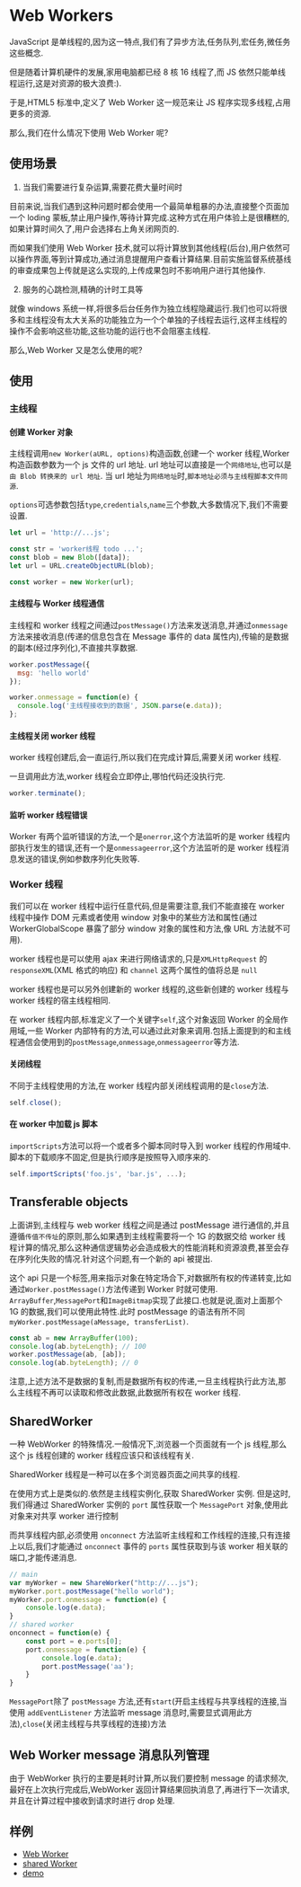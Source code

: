 # Web Workers

JavaScript 是单线程的,因为这一特点,我们有了异步方法,任务队列,宏任务,微任务这些概念.

但是随着计算机硬件的发展,家用电脑都已经 8 核 16 线程了,而 JS 依然只能单线程运行,这是对资源的极大浪费:).

于是,HTML5 标准中,定义了 Web Worker 这一规范来让 JS 程序实现多线程,占用更多的资源.

那么,我们在什么情况下使用 Web Worker 呢?

## 使用场景

1. 当我们需要进行复杂运算,需要花费大量时间时

目前来说,当我们遇到这种问题时都会使用一个最简单粗暴的办法,直接整个页面加一个 loding 蒙板,禁止用户操作,等待计算完成.这种方式在用户体验上是很糟糕的,如果计算时间久了,用户会选择右上角关闭网页的.

而如果我们使用 Web Worker 技术,就可以将计算放到其他线程(后台),用户依然可以操作界面,等到计算成功,通过消息提醒用户查看计算结果.目前实施监督系统基线的审查成果包上传就是这么实现的,上传成果包时不影响用户进行其他操作.

2. 服务的心跳检测,精确的计时工具等

就像 windows 系统一样,将很多后台任务作为独立线程隐藏运行.我们也可以将很多和主线程没有太大关系的功能独立为一个个单独的子线程去运行,这样主线程的操作不会影响这些功能,这些功能的运行也不会阻塞主线程.

那么,Web Worker 又是怎么使用的呢?

## 使用

### 主线程

#### 创建 Worker 对象

主线程调用`new Worker(aURL, options)`构造函数,创建一个 worker 线程,Worker 构造函数参数为一个 js 文件的 url 地址.
url 地址可以直接是一个`网络地址`,也可以是`由 Blob 转换来的 url 地址`.
当 url 地址为`网络地址`时,`脚本地址必须与主线程脚本文件同源`.

`options`可选参数包括`type`,`credentials`,`name`三个参数,大多数情况下,我们不需要设置.

```javascript
let url = 'http://...js';

const str = 'worker线程 todo ...';
const blob = new Blob([data]);
let url = URL.createObjectURL(blob);

const worker = new Worker(url);
```

#### 主线程与 Worker 线程通信

主线程和 worker 线程之间通过`postMessage()`方法来发送消息,并通过`onmessage`方法来接收消息(传递的信息包含在 Message 事件的 data 属性内),传输的是数据的副本(经过序列化),不直接共享数据.

```javascript
worker.postMessage({
  msg: 'hello world'
});

worker.onmessage = function(e) {
  console.log('主线程接收到的数据', JSON.parse(e.data));
};
```

#### 主线程关闭 worker 线程

worker 线程创建后,会一直运行,所以我们在完成计算后,需要关闭 worker 线程.

一旦调用此方法,worker 线程会立即停止,哪怕代码还没执行完.

```JavaScript
worker.terminate();
```

#### 监听 worker 线程错误

Worker 有两个监听错误的方法,一个是`onerror`,这个方法监听的是 worker 线程内部执行发生的错误,还有一个是`onmessageerror`,这个方法监听的是 worker 线程消息发送的错误,例如参数序列化失败等.

### Worker 线程

我们可以在 worker 线程中运行任意代码,但是需要注意,我们不能直接在 worker 线程中操作 DOM 元素或者使用 window 对象中的某些方法和属性(通过 WorkerGlobalScope 暴露了部分 window 对象的属性和方法,像 URL 方法就不可用).

worker 线程也是可以使用 ajax 来进行网络请求的,只是`XMLHttpRequest` 的 `responseXML`(XML 格式的响应) 和 `channel` 这两个属性的值将总是 `null`

worker 线程也是可以另外创建新的 worker 线程的,这些新创建的 worker 线程与 worker 线程的宿主线程相同.

在 worker 线程内部,标准定义了一个关键字`self`,这个对象返回 Worker 的全局作用域,一些 Worker 内部特有的方法,可以通过此对象来调用.包括上面提到的和主线程通信会使用到的`postMessage`,`onmessage`,`onmessageerror`等方法.

#### 关闭线程

不同于主线程使用的方法,在 worker 线程内部关闭线程调用的是`close`方法.

```JavaScript
self.close();
```

#### 在 worker 中加载 js 脚本

`importScripts`方法可以将一个或者多个脚本同时导入到 worker 线程的作用域中.脚本的下载顺序不固定,但是执行顺序是按照导入顺序来的.

```JavaScript
self.importScripts('foo.js', 'bar.js', ...);
```

## Transferable objects

上面讲到,主线程与 web worker 线程之间是通过 postMessage 进行通信的,并且遵循`传值不传址`的原则,那么如果遇到主线程需要将一个 1G 的数据交给 worker 线程计算的情况,那么这种通信逻辑势必会造成极大的性能消耗和资源浪费,甚至会存在序列化失败的情况.针对这个问题,有一个新的 api 被提出.

这个 api 只是一个标签,用来指示对象在特定场合下,对数据所有权的传递转变,比如通过`Worker.postMessage()`方法传递到 Worker 时就可使用.
`ArrayBuffer`,`MessagePort`和`ImageBitmap`实现了此接口.也就是说,面对上面那个 1G 的数据,我们可以使用此特性.此时 postMessage 的语法有所不同`myWorker.postMessage(aMessage, transferList)`.

```Javascript
const ab = new ArrayBuffer(100);
console.log(ab.byteLength); // 100
worker.postMessage(ab, [ab]);
console.log(ab.byteLength); // 0
```

注意,上述方法不是数据的复制,而是数据所有权的传递,一旦主线程执行此方法,那么主线程不再可以读取和修改此数据,此数据所有权在 worker 线程.

## SharedWorker

一种 WebWorker 的特殊情况.一般情况下,浏览器一个页面就有一个 js 线程,那么这个 js 线程创建的 worker 线程应该只和该线程有关.

SharedWorker 线程是一种可以在多个浏览器页面之间共享的线程.

在使用方式上是类似的.依然是主线程实例化,获取 SharedWorker 实例.
但是这时,我们得通过 SharedWorker 实例的 `port` 属性获取一个 `MessagePort` 对象,使用此对象来对共享 worker 进行控制

而共享线程内部,必须使用 `onconnect` 方法监听主线程和工作线程的连接,只有连接上以后,我们才能通过 `onconnect` 事件的 `ports` 属性获取到与该 worker 相关联的端口,才能传递消息.

```JavaScript
// main
var myWorker = new ShareWorker("http://...js");
myWorker.port.postMessage("hello world");
myWorker.port.onmessage = function(e) {
    console.log(e.data);
}
// shared worker
onconnect = function(e) {
    const port = e.ports[0];
    port.onmessage = function(e) {
        console.log(e.data);
        port.postMessage('aa');
    }
}
```

`MessagePort`除了 `postMessage` 方法,还有`start`(开启主线程与共享线程的连接,当使用 `addEventListener` 方法监听 message 消息时,需要显式调用此方法),`close`(关闭主线程与共享线程的连接)方法

## Web Worker message 消息队列管理

由于 WebWorker 执行的主要是耗时计算,所以我们要控制 message 的请求频次,最好在上次执行完成后,WebWorker 返回计算结果回执消息了,再进行下一次请求,并且在计算过程中接收到请求时进行 drop 处理.

## 样例

- [Web Worker](http://mdn.github.io/simple-web-worker/)
- [shared Worker](http://mdn.github.io/simple-shared-worker/)
- [demo](https://codepen.io/hertz9409/pen/VwjPYYq?editors=1111)
